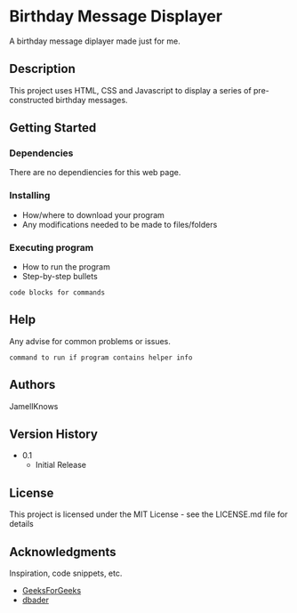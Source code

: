 # Birthday Message Displayer 

A birthday message diplayer made just for me. 

## Description

This project uses HTML, CSS and Javascript to display a series of pre-constructed birthday messages. 
## Getting Started

### Dependencies

There are no dependiencies for this web page.

### Installing

* How/where to download your program
* Any modifications needed to be made to files/folders

### Executing program

* How to run the program
* Step-by-step bullets
```
code blocks for commands
```

## Help

Any advise for common problems or issues.
```
command to run if program contains helper info
```

## Authors

JamellKnows

## Version History


* 0.1
    * Initial Release

## License

This project is licensed under the MIT License - see the LICENSE.md file for details

## Acknowledgments

Inspiration, code snippets, etc.

* [GeeksForGeeks](https://www.geeksforgeeks.org/generate-a-random-birthday-wishes-using-javascript/)
* [dbader](https://github.com/dbader/readme-template)
